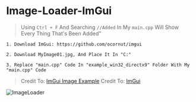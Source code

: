 # Image-Loader-ImGui

> Using `Ctrl + F` And Searching `//Added` In My `main.cpp` Will Show Every Thing That's Been Added"
```
1. Download ImGui: https://github.com/ocornut/imgui

2. Download MyImage01.jpg, And Place It In "C:"

3. Replace "main.cpp" Code In "example_win32_directx9" Folder With My "main.cpp" Code
```

> Credit To: [ImGui Image Example](https://github.com/ocornut/imgui/wiki/Image-Loading-and-Displaying-Examples) 
> Credit To: [ImGui](https://github.com/ocornut/imgui)

![ImageLoader](https://github.com/user-attachments/assets/37ca4ac0-94fe-4849-b36e-9d834fdd61f7)
